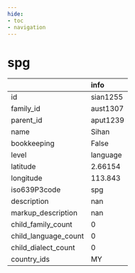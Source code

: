 ```yaml
---
hide:
- toc
- navigation
---
```

# spg
|                      | info     |
|:---------------------|:---------|
| id                   | sian1255 |
| family_id            | aust1307 |
| parent_id            | aput1239 |
| name                 | Sihan    |
| bookkeeping          | False    |
| level                | language |
| latitude             | 2.66154  |
| longitude            | 113.843  |
| iso639P3code         | spg      |
| description          | nan      |
| markup_description   | nan      |
| child_family_count   | 0        |
| child_language_count | 0        |
| child_dialect_count  | 0        |
| country_ids          | MY       |